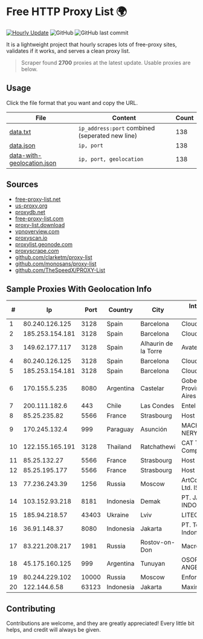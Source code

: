 
# Free HTTP Proxy List 🌍

[![Hourly Update](https://github.com/mertguvencli/http-proxy-list/actions/workflows/main.yml/badge.svg?branch=main)](https://github.com/mertguvencli/http-proxy-list/actions/workflows/main.yml)
![GitHub](https://img.shields.io/github/license/mertguvencli/http-proxy-list)
![GitHub last commit](https://img.shields.io/github/last-commit/mertguvencli/http-proxy-list)

It is a lightweight project that hourly scrapes lots of free-proxy sites, validates if it works, and serves a clean proxy list.


> Scraper found **2700** proxies at the latest update. Usable proxies are below.

## Usage

Click the file format that you want and copy the URL.


|File|Content|Count|
|----|-------|-----|
|[data.txt](https://raw.githubusercontent.com/mertguvencli/http-proxy-list/main/proxy-list/data.txt)|`ip_address:port` combined (seperated new line)|138|
|[data.json](https://raw.githubusercontent.com/mertguvencli/http-proxy-list/main/proxy-list/data.json)|`ip, port`|138|
|[data-with-geolocation.json](https://raw.githubusercontent.com/mertguvencli/http-proxy-list/main/proxy-list/data-with-geolocation.json)|`ip, port, geolocation`|138|

## Sources

* [free-proxy-list.net](https://free-proxy-list.net)
* [us-proxy.org](https://www.us-proxy.org)
* [proxydb.net](http://proxydb.net)
* [free-proxy-list.com](https://free-proxy-list.com/?page=&port=&type%5B%5D=http&type%5B%5D=https&up_time=0&search=Search)
* [proxy-list.download](https://www.proxy-list.download/HTTP)
* [vpnoverview.com](https://vpnoverview.com/privacy/anonymous-browsing/free-proxy-servers)
* [proxyscan.io](https://www.proxyscan.io)
* [proxylist.geonode.com](https://proxylist.geonode.com/api/proxy-list?limit=300&page=1&sort_by=lastChecked&sort_type=desc&protocols=http,https)
* [proxyscrape.com](https://api.proxyscrape.com/v2/?request=displayproxies&protocol=http&timeout=10000&country=all&ssl=all&anonymity=all)
* [github.com/clarketm/proxy-list](https://raw.githubusercontent.com/clarketm/proxy-list/master/proxy-list-raw.txt)
* [github.com/monosans/proxy-list](https://raw.githubusercontent.com/monosans/proxy-list/main/proxies/http.txt)
* [github.com/TheSpeedX/PROXY-List](https://raw.githubusercontent.com/TheSpeedX/PROXY-List/master/http.txt)


## Sample Proxies With Geolocation Info

|#|Ip|Port|Country|City|Internet Service Provider|
|-|--|----|-------|----|-------------------------|
|1|80.240.126.125|3128|Spain|Barcelona|Cloudi Nextgen SL|
|2|185.253.154.181|3128|Spain|Barcelona|Cloudi Nextgen SL|
|3|149.62.177.117|3128|Spain|Alhaurin de la Torre|Avatel Telecom|
|4|80.240.126.125|3128|Spain|Barcelona|Cloudi Nextgen SL|
|5|185.253.154.181|3128|Spain|Barcelona|Cloudi Nextgen SL|
|6|170.155.5.235|8080|Argentina|Castelar|Gobernacion de la Provincia de Buenos Aires|
|7|200.111.182.6|443|Chile|Las Condes|Entel Chile S.A.|
|8|85.25.235.82|5566|France|Strasbourg|Host Europe GmbH|
|9|170.245.132.4|999|Paraguay|Asunción|MACHADO BAEZ, NERY JAVIER|
|10|122.155.165.191|3128|Thailand|Ratchathewi|CAT Telecom Public Company Limited|
|11|85.25.132.27|5566|France|Strasbourg|Host Europe GmbH|
|12|85.25.195.177|5566|France|Strasbourg|Host Europe GmbH|
|13|77.236.243.39|1256|Russia|Moscow|ArtCommunications Ltd. ISP. Moscow|
|14|103.152.93.218|8181|Indonesia|Demak|PT. JAYA LINTAS INDONESIA|
|15|185.94.218.57|43403|Ukraine|Lviv|LITECH-ISP|
|16|36.91.148.37|8080|Indonesia|Jakarta|PT. Telekomunikasi Indonesia|
|17|83.221.208.217|1981|Russia|Rostov-on-Don|Macroregional South|
|18|45.175.160.125|999|Argentina|Tunuyan|OSORIO SERGIO ANGELINO(NETVDU).|
|19|80.244.229.102|10000|Russia|Moscow|Enforta-MSK|
|20|122.144.6.58|63123|Indonesia|Jakarta|Maxindo|



## Contributing

Contributions are welcome, and they are greatly appreciated! Every
little bit helps, and credit will always be given.

